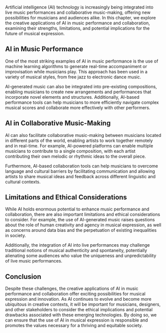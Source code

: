 

Artificial intelligence (AI) technology is increasingly being integrated into live music performances and collaborative music-making, offering new possibilities for musicians and audiences alike. In this chapter, we explore the creative applications of AI in music performance and collaboration, examining their strengths, limitations, and potential implications for the future of musical expression.

AI in Music Performance
-----------------------

One of the most striking examples of AI in music performance is the use of machine learning algorithms to generate real-time accompaniment or improvisation while musicians play. This approach has been used in a variety of musical styles, from free jazz to electronic dance music.

AI-generated music can also be integrated into pre-existing compositions, enabling musicians to create new arrangements and performances that incorporate novel elements and structures. Additionally, AI-based performance tools can help musicians to more efficiently navigate complex musical scores and collaborate more effectively with other performers.

AI in Collaborative Music-Making
--------------------------------

AI can also facilitate collaborative music-making between musicians located in different parts of the world, enabling artists to work together remotely and in real-time. For example, AI-powered platforms can enable multiple musicians to contribute to a single composition, with each artist contributing their own melodic or rhythmic ideas to the overall piece.

Furthermore, AI-based collaboration tools can help musicians to overcome language and cultural barriers by facilitating communication and allowing artists to share musical ideas and feedback across different linguistic and cultural contexts.

Limitations and Ethical Considerations
--------------------------------------

While AI holds enormous potential to enhance music performance and collaboration, there are also important limitations and ethical considerations to consider. For example, the use of AI-generated music raises questions about the role of human creativity and agency in musical expression, as well as concerns around data bias and the perpetuation of existing inequalities in society.

Additionally, the integration of AI into live performances may challenge traditional notions of musical authenticity and spontaneity, potentially alienating some audiences who value the uniqueness and unpredictability of live music performances.

Conclusion
----------

Despite these challenges, the creative applications of AI in music performance and collaboration offer exciting possibilities for musical expression and innovation. As AI continues to evolve and become more ubiquitous in creative contexts, it will be important for musicians, designers, and other stakeholders to consider the ethical implications and potential drawbacks associated with these emerging technologies. By doing so, we can ensure that the use of AI in musical expression is responsible and promotes the values necessary for a thriving and equitable society.
